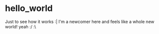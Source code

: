 # hello_world
Just to see how it works :|
I'm a newcomer here and feels like a whole new world!
yeah :/ :\
